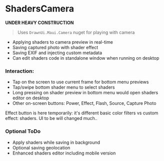 # ShadersCamera

**UNDER HEAVY CONSTRUCTION**

> Uses `DrawnUi.Maui.Camera` nuget for playing with camera

* Applying shaders to camera preview in real-time
* Saving captured photo with shader effect
* Saving EXIF and injecting custom metadata
* Can edit shaders code in standalone window when running on desktop

### Interaction:

* Tap on the screen to use current frame for bottom menu previews
* Tap/swipe bottom shader menu to select shaders
* Long pressing on shader preview in bottom menu would open shaders editor on desktop
* Other on-screen buttons: Power, Effect, Flash, Source, Capture Photo

Effect button is here temporarily: it's different basic color filters vs custom effect: shaders.
UI to be will changed much..

### Optional ToDo

* Apply shaders while saving in background
* Optional saving geolocation
* Enhanced shaders editor including mobile version